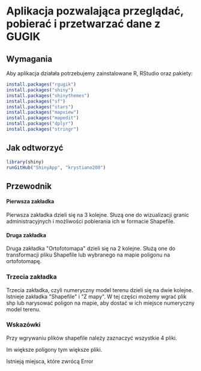 Aplikacja pozwalająca przeglądać, pobierać i przetwarzać dane z GUGIK
========================

## Wymagania
Aby aplikacja działała potrzebujemy zainstalowane R, RStudio oraz pakiety:
```r
install.packages("rgugik")
install.packages("shiny")
install.packages("shinythemes")
install.packages("sf")
install.packages("stars")
install.packages("mapview")
install.packages("mapedit")
install.packages("dplyr")
install.packages("stringr")

```
## Jak odtworzyć 

```r
library(shiny)
runGitHub("ShinyApp", "krystiano200")
```

## Przewodnik
#### Pierwsza zakładka
Pierwsza zakładka dzieli się na 3 kolejne.
Słuzą one do wizualizacji granic administracyjnych i możliwości pobierania ich w formacie Shapefile.
#### Druga zakładka
Druga zakładka "Ortofotomapa" dzieli się na 2 kolejne.
Służą one do transformacji pliku Shapefile lub wybranego na mapie poligonu na ortofotomapę.

### Trzecia zakładka
Trzecia zakładka, czyli numeryczny model terenu dzieli się na dwie kolejne.
Istnieje zakładka "Shapefile" i "Z mapy".
W tej części możemy wgrać plik shp lub narysować poligon na mapie,
aby dostać w ich miejsce numeryczny model terenu.

### Wskazówki
Przy wgrywaniu plików shapefile należy zaznaczyć wszystkie 4 pliki.

Im większe poligony tym większe pliki.

Istnieją miejsca, które zwrócą Error


